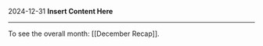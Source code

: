 2024-12-31
__Insert Content Here__
_______________________
To see the overall month: [[December Recap]].